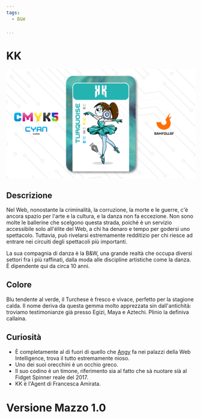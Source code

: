 ```yaml
---
tags:
  - B&W

...
```


# KK

![kk](../eg/C/kk.jpg)

## Descrizione

Nel Web, nonostante la criminalità, la corruzione, la morte e le guerre, c'è ancora spazio per l'arte e la cultura, e la danza non fa eccezione. Non sono molte le ballerine che scelgono questa strada, poiché è un servizio accessibile solo all'élite del Web, a chi ha denaro e tempo per godersi uno spettacolo. Tuttavia, può rivelarsi estremamente redditizio per chi riesce ad entrare nei circuiti degli spettacoli più importanti.

La sua compagnia di danza è la B&W, una grande realtà che occupa diversi settori fra i più raffinati, dalla moda alle discipline artistiche come la danza. È dipendente qui da circa 10 anni.

## Colore

Blu tendente al verde, il Turchese è fresco e vivace, perfetto per la stagione calda. Il nome deriva da questa gemma molto apprezzata sin dall'antichità: troviamo testimonianze già presso Egizi, Maya e Aztechi. Plinio la definiva callaina.

## Curiosità

- È completamente al di fuori di quello che [Angy](../Giallo/angy.md) fa nei palazzi della Web Intelligence, trova il tutto estremamente nioso.
- Uno dei suoi orecchini è un occhio greco.
- Il suo codino è un timone, riferimento sia al fatto che sà nuotare sià al Fidget Spinner reale del 2017.
- KK è l'Agent di Francesca Amirata.

# Versione Mazzo 1.0